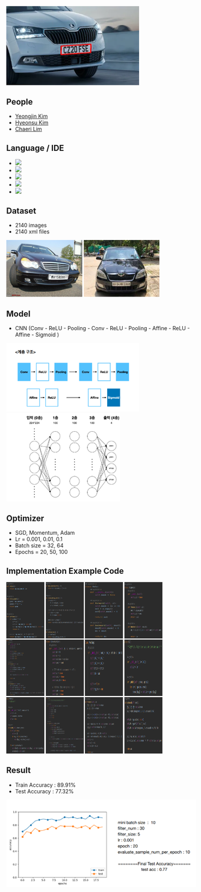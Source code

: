 <img src="./images/4.png" width="70%" height="50%"/>

## People

* [Yeongjin Kim](https://github.com/kyj950514 "김영진")
* [Hyeonsu Kim](https://github.com/haen-su "김현수")
* [Chaeri Lim](https://github.com/ch9eri "임채리")

## Language / IDE

* <img src="https://img.shields.io/badge/Python-3776AB?style=flat&logo=Python&logoColor=white"/>
* <img src="https://img.shields.io/badge/PyCharm-000000?style=flat&logo=PyCharm&logoColor=white"/>
* <img src="https://img.shields.io/badge/OpenCV-5C3EE8?style=flat&logo=OpenCV&logoColor=white"/>
* <img src="https://img.shields.io/badge/NumPy-013243?style=flat&logo=NumPy&logoColor=white"/>
* <img src="https://img.shields.io/badge/scikitlearn-F7931E?style=flat&logo=scikitlearn&logoColor=white"/>

## Dataset

* 2140 images
* 2140 xml files

<p align="left">
 <img src="./images/N187.jpeg" width="40%" height="40%"/> 
 <img src="./images/KA11.jpg" width="40%" height="40%"/>
</p>

## Model

* CNN (Conv - ReLU - Pooling - Conv - ReLU - Pooling - Affine - ReLU - Affine - Sigmoid )

<img src="./images/cnn구조.png" width="70%" height="70%"/>
<img src="./images/1.png" width="60%" height="60%"/>

## Optimizer

* SGD, Momentum, Adam
* Lr = 0.001, 0.01, 0.1
* Batch size = 32, 64
* Epochs = 20, 50, 100

## Implementation Example Code

<p align="left"> 
 <img src="./images/2-2.png" width="20%" height="150"/>
 <img src="./images/2-3.png" width="20%" height="150"/>
 <img src="./images/2-4.png" width="20%" height="150"/>
 <img src="./images/2-5.png" width="20%" height="150"/>
 <img src="./images/2-6.png" width="20%" height="150"/>
 <img src="./images/2-7.png" width="20%" height="150"/>
 <img src="./images/2-8.png" width="20%" height="150"/>
 <img src="./images/2-9.png" width="20%" height="150"/>
 <img src="./images/3-1.png" width="20%" height="150"/>
 <img src="./images/3-2.png" width="20%" height="150"/>
 <img src="./images/3-3.png" width="20%" height="150"/>
 <img src="./images/3-4.png" width="20%" height="150"/>
</p>

## Result

* Train Accuracy : 89.91%
* Test Accuracy : 77.32%

<img src="./images/test_acc.png" width="100%" height="100%"/>
